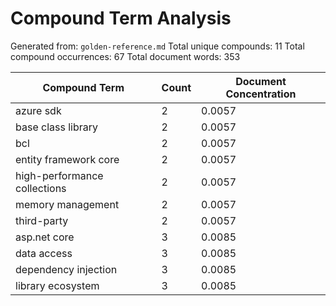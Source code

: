 # Compound Term Analysis

Generated from: `golden-reference.md`
Total unique compounds: 11
Total compound occurrences: 67
Total document words: 353

| Compound Term | Count | Document Concentration |
|---------------|-------|------------------------|
| azure sdk | 2 | 0.0057 |
| base class library | 2 | 0.0057 |
| bcl | 2 | 0.0057 |
| entity framework core | 2 | 0.0057 |
| high-performance collections | 2 | 0.0057 |
| memory management | 2 | 0.0057 |
| third-party | 2 | 0.0057 |
| asp.net core | 3 | 0.0085 |
| data access | 3 | 0.0085 |
| dependency injection | 3 | 0.0085 |
| library ecosystem | 3 | 0.0085 |
